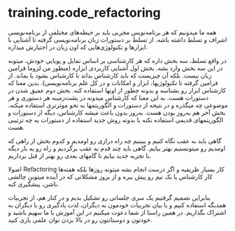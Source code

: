 # training.code_refactoring

همه ما میدونیم که هر برنامه‌نویس مجربی باید بر حیطه‌های مختلفی از برنامه‌نویسی اشراف و تسلط داشته باشه. از تسلط بر دستورات زبان برنامه‌نویسی گرفته تا آشنایی با ابزارها و تکنولوژی‌هایی که اون زبان در اختیارش میذاره.

در واقع تسلط، سه بخش داره که هر کارشناسی بر اساس تمایل و پویایی خودش، میتونه در این سه بخش وارد بشه. بخش اول آشنایی کاربردی ابزاره (منظور من لزوما فرامین زبان نیست. بلکه آن چیزیست که باید کارشناس بداند تا کارشناس بشود یا بماند. از فرامین گرفته تا تکنولوژیها، ابزار و امکانات و در کل علم برنامه‌نویسی). بدین معنا که کارشناس ابزار رو بشناسه و بدونه چطور از اونها استفاده کنه. بخش دوم عمیق شدن در دستورات هست. به این معنا که کارشناس میدونه در پشت‌زمینه هر دستوری و هر موضوعی چه میگذره و در نتیجه از دستورات و الگوریتمها به نحو موثرتری استفاده میکنه. بخش آخر هم به‌روز بودن هست. به‌روز بدون باعث میشه کارشناس، دیگه از دستورات و الگوریتمهای قدیمی استفاده نکنه یا بدونه روش جدید استفاده از دستورات به چه ترتیبی هست.

گاهی باید به عقب نگاه کنیم و ببینیم چه راه درازی رو اومدیم و کدوم بخش از راهی که اومدیم رو میتونستیم بهتر بیایم. گاهی باید چند قدم به عقب برگردیم و راه رو یه بار دیگه با تجربه جدید بیایم تا گامهای بعدی رو بهتر از قبل برداریم.

اصولا Refactoring کار بسیار ظریفیه و اگر درست انجام بشه میتونه روزها بلکه هفته‌ها کار کارشناس یا یک تیم رو پیش ببره و از بروز مشکلاتی که در آینده میتونن چالشی باشن، پیشگیری کنه.

بنابراین تصمیم گرفتیم یک سری جلساتی رو تشکیل بدیم و در کنار هم، از تجربیات همدیگه استفاده کنیم و با بیان تجربیات خودمون به دیگران، لذت یادگیری رو با دیگران به اشتراک بگذاریم. در همین راستا از شما دعوت میکنیم در این آموزش با ما سهیم باشید و خودتون و دوستانتون رو در بالا بردن توان علمی یاری کنید.
